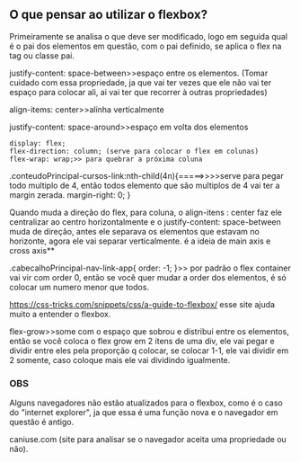 <h2>O que pensar ao utilizar o flexbox?</h2>

Primeiramente se analisa o que deve ser modificado, logo em seguida qual é o pai dos elementos em questão, com o pai definido, se aplica o flex na tag ou classe pai.

justify-content: space-between>>espaço entre os elementos. (Tomar cuidado com essa propriedade, ja que vai ter vezes que ele não vai ter espaço para colocar ali, ai vai ter que recorrer à outras propriedades)

align-items: center>>alinha verticalmente

justify-content: space-around>>espaço em volta dos elementos

    display: flex; 
    flex-direction: column; (serve para colocar o flex em colunas)
    flex-wrap: wrap;>> para quebrar a próxima coluna
.conteudoPrincipal-cursos-link:nth-child(4n){=====>>>>serve para pegar todo multiplo de 4, então todos elemento que são multiplos de 4 vai ter a margin zerada.
    margin-right: 0;
}

Quando muda a direção do flex, para coluna, o align-itens : center faz ele centralizar ao centro horizontalmente e o justify-content: space-between muda de direção, antes ele separava os elementos que estavam no horizonte, agora ele vai separar verticalmente. é a ideia de main axis e cross axis**

.cabecalhoPrincipal-nav-link-app{
    order: -1;
}>> por padrão o flex container vai vir com order 0, então se você quer mudar a order dos elementos, é só colocar um numero menor que todos.

https://css-tricks.com/snippets/css/a-guide-to-flexbox/ esse site ajuda muito a entender o flexbox.

flex-grow>>some com o espaço que sobrou e distribui entre os elementos, então se você coloca o flex grow em 2 itens de uma div, ele vai pegar e dividir entre eles pela proporção q colocar, se colocar 1-1, ele vai dividir em 2 somente, caso coloque mais ele vai dividindo igualmente.

<h3>OBS</h3>

Alguns navegadores não estão atualizados para o flexbox, como é o caso do "internet explorer", ja que essa é uma função nova e o navegador em questão é antigo.

caniuse.com (site para analisar se o navegador aceita uma propriedade ou não).